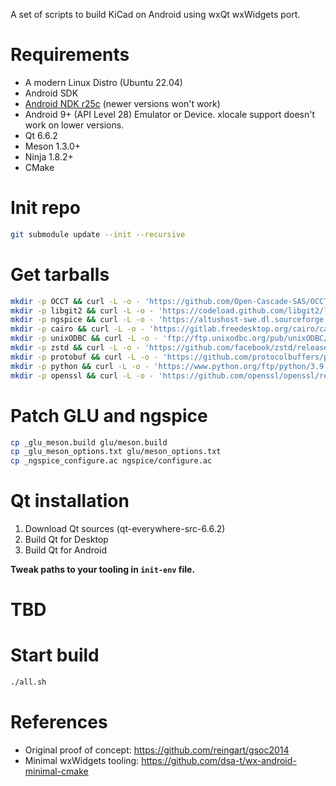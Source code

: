 A set of scripts to build KiCad on Android using wxQt wxWidgets port.

# Requirements

- A modern Linux Distro (Ubuntu 22.04)
- Android SDK
- [Android NDK r25c](https://github.com/android/ndk/wiki/Unsupported-Downloads#r25c) (newer versions won't work)
- Android 9+ (API Level 28) Emulator or Device. xlocale support doesn't work on lower versions.
- Qt 6.6.2
- Meson 1.3.0+
- Ninja 1.8.2+
- CMake

# Init repo

```bash
git submodule update --init --recursive
```

# Get tarballs

```bash
mkdir -p OCCT && curl -L -o - 'https://github.com/Open-Cascade-SAS/OCCT/archive/refs/tags/V7_8_1.tar.gz' | tar -xz --strip-components=1 -C OCCT
mkdir -p libgit2 && curl -L -o - 'https://codeload.github.com/libgit2/libgit2/tar.gz/refs/tags/v1.8.0' | tar -xz --strip-components=1 -C libgit2
mkdir -p ngspice && curl -L -o - 'https://altushost-swe.dl.sourceforge.net/project/ngspice/ng-spice-rework/42/ngspice-42.tar.gz' | tar -xz --strip-components=1 -C ngspice
mkdir -p cairo && curl -L -o - 'https://gitlab.freedesktop.org/cairo/cairo/-/archive/02754405330989198548d1945b3c55566ba0c6b7/cairo-02754405330989198548d1945b3c55566ba0c6b7.tar.gz' | tar -xz --strip-components=1 -C cairo
mkdir -p unixODBC && curl -L -o - 'ftp://ftp.unixodbc.org/pub/unixODBC/unixODBC-2.3.12.tar.gz' | tar -xz --strip-components=1 -C unixODBC
mkdir -p zstd && curl -L -o - 'https://github.com/facebook/zstd/releases/download/v1.5.6/zstd-1.5.6.tar.gz' | tar -xz --strip-components=1 -C zstd
mkdir -p protobuf && curl -L -o - 'https://github.com/protocolbuffers/protobuf/archive/refs/tags/v3.12.4.tar.gz' | tar -xz --strip-components=1 -C protobuf
mkdir -p python && curl -L -o - 'https://www.python.org/ftp/python/3.9.1/Python-3.9.1.tgz' | tar -xz --strip-components=1 -C python
mkdir -p openssl && curl -L -o - 'https://github.com/openssl/openssl/releases/download/openssl-3.3.1/openssl-3.3.1.tar.gz' | tar -xz --strip-components=1 -C openssl          
```

# Patch GLU and ngspice

```bash
cp _glu_meson.build glu/meson.build
cp _glu_meson_options.txt glu/meson_options.txt
cp _ngspice_configure.ac ngspice/configure.ac
```

# Qt installation
1. Download Qt sources (qt-everywhere-src-6.6.2)
2. Build Qt for Desktop
3. Build Qt for Android

**Tweak paths to your tooling in `init-env` file.**

# TBD

# Start build

```bash
./all.sh
```

# References

- Original proof of concept: https://github.com/reingart/gsoc2014
- Minimal wxWidgets tooling: https://github.com/dsa-t/wx-android-minimal-cmake
